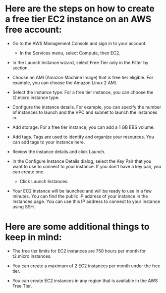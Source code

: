 # Here are the steps on how to create a free tier EC2 instance on an AWS free account:

- Go to the AWS Management Console and sign in to your account.

   * In the Services menu, select Compute, then EC2.

- In the Launch Instance wizard, select Free Tier only in the Filter by section.

- Choose an AMI (Amazon Machine Image) that is free tier eligible. For example, you can choose the Amazon Linux 2 AMI.

- Select the instance type. For a free tier instance, you can choose the t2.micro instance type.

- Configure the instance details. For example, you can specify the number of instances to launch and the VPC and subnet to launch the instances in.

- Add storage. For a free tier instance, you can add a 1 GB EBS volume.

- Add tags. Tags are used to identify and organize your resources. You can add tags to your instance here.

- Review the instance details and click Launch.

- In the Configure Instance Details dialog, select the Key Pair that you want to use to connect to your instance. If you don't have a key pair, you can create one.

   * Click Launch Instances.

- Your EC2 instance will be launched and will be ready to use in a few minutes. You can find the public IP address of your instance in the Instances page. You can use this IP address to connect to your instance using SSH.

# Here are some additional things to keep in mind:

- The free tier limits for EC2 instances are 750 hours per month for t2.micro instances.

- You can create a maximum of 2 EC2 instances per month under the free tier.

- You can create EC2 instances in any region that is available in the AWS Free Tier.


